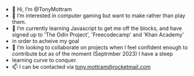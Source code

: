 - 👋 Hi, I’m @TonyMottram
- 👀 I’m interested in computer gaming but want to make rather than play them.
- 🌱 I’m currently learning Javascript to get me off the blocks, and have signed up to 'The Odin Project', 'Freecodecamp' and 'Khan Academy'
- in order to acheive my goal
- 💞️ I’m looking to collaborate on projects when I feel confident enough to contribute but as of the moment (Septrmber 2023) I have a steep
- learning curve to conquer.
- 📫 I can be contacted via tony.mottram@rocketmail.com

<!---
TonyMottram/TonyMottram is a ✨ special ✨ repository because its `README.md` (this file) appears on your GitHub profile.
You can click the Preview link to take a look at your changes.
--->
